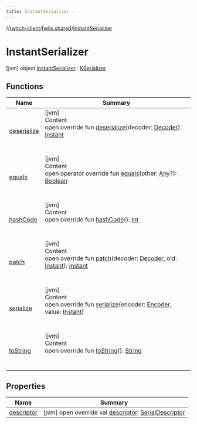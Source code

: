 ```yaml
---
title: InstantSerializer -
---
```

//[twitch-client](../../index.md)/[helix.shared](../index.md)/[InstantSerializer](index.md)



# InstantSerializer  
 [jvm] object [InstantSerializer](index.md) : [KSerializer]()   


## Functions  
  
|  Name|  Summary| 
|---|---|
| [deserialize](deserialize.md)| [jvm]  <br>Content  <br>open override fun [deserialize](deserialize.md)(decoder: [Decoder]()): [Instant](https://docs.oracle.com/javase/8/docs/api/java/time/Instant.html)  <br><br><br>
| [equals](https://kotlinlang.org/api/latest/jvm/stdlib/kotlin/-any/equals.html)| [jvm]  <br>Content  <br>open operator override fun [equals](https://kotlinlang.org/api/latest/jvm/stdlib/kotlin/-any/equals.html)(other: [Any](https://kotlinlang.org/api/latest/jvm/stdlib/kotlin/-any/index.html)?): [Boolean](https://kotlinlang.org/api/latest/jvm/stdlib/kotlin/-boolean/index.html)  <br><br><br>
| [hashCode](https://kotlinlang.org/api/latest/jvm/stdlib/kotlin/-any/hash-code.html)| [jvm]  <br>Content  <br>open override fun [hashCode](https://kotlinlang.org/api/latest/jvm/stdlib/kotlin/-any/hash-code.html)(): [Int](https://kotlinlang.org/api/latest/jvm/stdlib/kotlin/-int/index.html)  <br><br><br>
| [patch]()| [jvm]  <br>Content  <br>open override fun [patch]()(decoder: [Decoder](), old: [Instant](https://docs.oracle.com/javase/8/docs/api/java/time/Instant.html)): [Instant](https://docs.oracle.com/javase/8/docs/api/java/time/Instant.html)  <br><br><br>
| [serialize](serialize.md)| [jvm]  <br>Content  <br>open override fun [serialize](serialize.md)(encoder: [Encoder](), value: [Instant](https://docs.oracle.com/javase/8/docs/api/java/time/Instant.html))  <br><br><br>
| [toString](https://kotlinlang.org/api/latest/jvm/stdlib/kotlin/-any/to-string.html)| [jvm]  <br>Content  <br>open override fun [toString](https://kotlinlang.org/api/latest/jvm/stdlib/kotlin/-any/to-string.html)(): [String](https://kotlinlang.org/api/latest/jvm/stdlib/kotlin/-string/index.html)  <br><br><br>


## Properties  
  
|  Name|  Summary| 
|---|---|
| [descriptor](index.md#helix.shared/InstantSerializer/descriptor/#/PointingToDeclaration/)|  [jvm] open override val [descriptor](index.md#helix.shared/InstantSerializer/descriptor/#/PointingToDeclaration/): [SerialDescriptor]()   <br>

